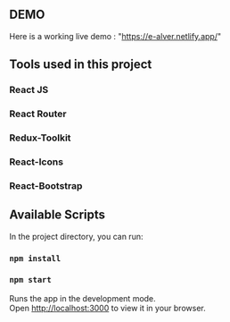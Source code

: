 ## DEMO 
Here is a working live demo : "https://e-alver.netlify.app/"

## Tools used in this project
### React JS
### React Router
### Redux-Toolkit
### React-Icons
### React-Bootstrap


## Available Scripts

In the project directory, you can run:

### `npm install`



### `npm start`

Runs the app in the development mode.\
Open [http://localhost:3000](http://localhost:3000) to view it in your browser.


